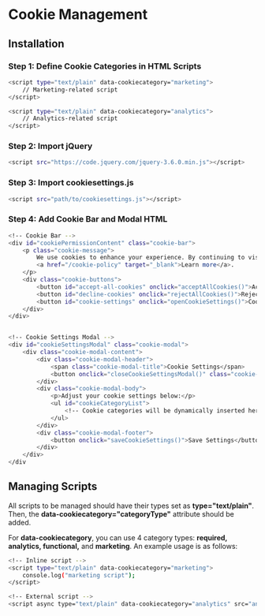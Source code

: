 # Cookie Management

## Installation

### Step 1: Define Cookie Categories in HTML Scripts

```sh
<script type="text/plain" data-cookiecategory="marketing">
    // Marketing-related script
</script>

<script type="text/plain" data-cookiecategory="analytics">
    // Analytics-related script
</script>
```

### Step 2: Import jQuery

```sh
<script src="https://code.jquery.com/jquery-3.6.0.min.js"></script>
```

### Step 3: Import cookiesettings.js

```sh
<script src="path/to/cookiesettings.js"></script>
```

### Step 4: Add Cookie Bar and Modal HTML

```sh
<!-- Cookie Bar -->
<div id="cookiePermissionContent" class="cookie-bar">
    <p class="cookie-message">
        We use cookies to enhance your experience. By continuing to visit this site you agree to our use of cookies.
        <a href="/cookie-policy" target="_blank">Learn more</a>.
    </p>
    <div class="cookie-buttons">
        <button id="accept-all-cookies" onclick="acceptAllCookies()">Accept All</button>
        <button id="decline-cookies" onclick="rejectAllCookies()">Reject All</button>
        <button id="cookie-settings" onclick="openCookieSettings()">Cookie Settings</button>
    </div>
</div>


<!-- Cookie Settings Modal -->
<div id="cookieSettingsModal" class="cookie-modal">
    <div class="cookie-modal-content">
        <div class="cookie-modal-header">
            <span class="cookie-modal-title">Cookie Settings</span>
            <button onclick="closeCookieSettingsModal()" class="cookie-modal-close-btn">&times;</button>
        </div>
        <div class="cookie-modal-body">
            <p>Adjust your cookie settings below:</p>
            <ul id="cookieCategoryList">
                <!-- Cookie categories will be dynamically inserted here -->
            </ul>
        </div>
        <div class="cookie-modal-footer">
            <button onclick="saveCookieSettings()">Save Settings</button>
        </div>
    </div>
</div
```

## Managing Scripts

All scripts to be managed should have their types set as **type="text/plain"**. Then, the **data-cookiecategory="categoryType"** attribute should be added.

For **data-cookiecategory**, you can use 4 category types: **required, analytics, functional,** and **marketing**. An example usage is as follows:

```sh
<!-- Inline script -->
<script type="text/plain" data-cookiecategory="marketing">
    console.log("marketing script");
</script>
```


```sh
<!-- External script -->
<script async type="text/plain" data-cookiecategory="analytics" src="analytics.js"></script>
```
